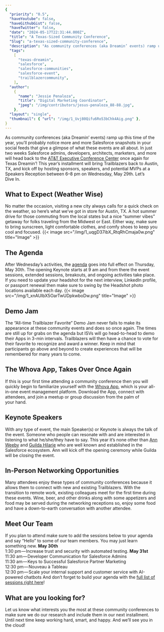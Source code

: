 ```yaml
---
{
  "priority": "0.5",
  "haveYoutube": false,
  "haveGithubGist": false,
  "haveTwitter": false,
  "date": "2024-05-17T22:31:44.000Z",
  "title": "A Texas-Sized Community Conference",
  "Slug": "a-texas-sized-community-conference",
  "description": "As community conferences (aka Dreamin’ events) ramp up this time of the year, you’ll probably notice more and more Salesforce snapshots in your social feeds that give a glimpse of what these events are all about...",
  "tags":
    [
      "texas-dreamin",
      "salesforce",
      "salesforce-communities",
      "salesforce-event",
      "trailblazercommunity",
    ],
  "author":
    {
      "name": "Jessie Penaloza",
      "title": "Digital Marketing Coordinator",
      "jpeg": "/img/contributors/jesus-penaloza_88-88.jpg",
    },
  "layout": "single",
  "thumbnail": { "url": "/img/1_Uvj80Qifu6Ro53bChk4Aig.png" },
}
---
```


As community conferences (aka Dreamin’ events) ramp up this time of the year, you’ll probably notice more and more Salesforce snapshots in your social feeds that give a glimpse of what these events are all about. In just two weeks Salesforce admins, developers, architects, marketers, and more will head back to the [AT&amp;T Executive Conference Center](https://meetattexas.com/) once again for Texas Dreamin’!
This year’s installment will bring Trailblazers back to Austin, TX, and kick off by hosting sponsors, speakers, and potential MVPs at a Speakers Reception between 6–8 pm on Wednesday, May 29th.
Let’s Dive In.

## What to Expect (Weather Wise)

No matter the occasion, visiting a new city always calls for a quick check on the weather, so here’s what we’ve got in store for Austin, TX. A hot summer drive for those commuting from the local states but a nice “summer vibes” getaway for folks traveling from the Midwest or East. Either way, make sure to bring sunscreen, light comfortable clothes, and comfy shoes to keep you cool and focused.
{{< image src="/img/1_uqgD37ibX_RtqRhCmaja0w.png" title="Image" >}}

## The Agenda

After Wednesday’s activities, the [agenda](https://www.texasdreamin.org/agenda.html) goes into full effect on Thursday, May 30th. The opening Keynote starts at 9 am and from there the event sessions, extended sessions, breakouts, and ongoing activities take place. If you need to update your headshot for the next interview, LinkedIn profile, or passport renewal then make sure to swing by the Headshot photo locations available each day.
{{< image src="/img/1_xnAUIbX5OarTwUDpkwboDw.png" title="Image" >}}

## Demo Jam

The “All-time Trailblazer Favorite” Demo Jam never fails to make its appearance at these community events and does so once again. The times are still up for grabs on the agenda but ISVs will go head-to-head to demo their Apps in 3-min intervals. Trailblazers will then have a chance to vote for their favorite to recognize and award a winner. Keep in mind that participants go above and beyond to create experiences that will be remembered for many years to come.

## The Whova App, Takes Over Once Again

If this is your first time attending a community conference then you will quickly begin to familiarize yourself with the [Whova App](https://whova.com/), which is your all-in-one event management platform. Download the App, connect with attendees, and join a meetup or group discussion from the palm of your hand.

## Keynote Speakers

With any type of event, the main Speaker(s) or Keynote is always the talk of the event. Someone who people can resonate with and are interested in listening to what he/she/they have to say. This year it’s none other than [Ann Weeby](https://www.linkedin.com/in/annweeby/) and [Guilda Hilarie](https://www.linkedin.com/in/ghilaire/) who are well known and established in the Salesforce ecosystem. Ann will kick off the opening ceremony while Guilda will be closing the event.

## In-Person Networking Opportunities

Many attendees enjoy these types of community conferences because it allows them to connect with new and existing Trailblazers. With the transition to remote work, existing colleagues meet for the first time during these events. Wine, beer, and other drinks along with some appetizers and food may be served during the networking receptions so, enjoy some food and have a down-to-earth conversation with another attendee.

## Meet Our Team

If you plan to attend make sure to add the sessions below to your agenda and say “Hello” to some of our team members. You may just learn something new.
<strong>May 30th</strong> <br>1:30 pm — Increase trust and security with automated testing.
<strong>May 31st </strong><br>11:30 am — Developer Communication for Salesforce Admins<br>11:30 am — Keys to Successful Salesforce Partner Marketing<br>12:30 pm — Nouveau à Tableau<br>12:30 pm — Scale your internal support and customer service with AI-powered chatbots
And don’t forget to build your agenda with the [full list of sessions right here](https://www.texasdreamin.org/agenda.html)!

## What are you looking for?

Let us know what interests you the most at these community conferences to make sure we do our research and include them in our next installment.
Until next time keep working hard, smart, and happy. And we’ll see you in the cloud!
